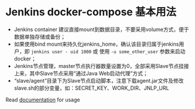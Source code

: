 # Jenkins docker-compose 基本用法

- Jenkins container 建议直接mount到数据目录，不要采用volume方式，便于数据单独存储或备份；
- 如果使用bind mount来持久化jenkins_home，确认该目录归属于jenkins用户，即 `jenkins user - uid 1000` 或 使用 `-u some_other_user` 参数来启动docker；
- Jenkins节点管理，master节点执行器数量设置为0，全部采用Slave节点挂接上来，其中Slave节点采用“通过Java Web启动代理”方式；
- “slave/agent”目录下为Slave节点启动脚本，注意下载agent.jar文件及修改slave.sh的部分变量，如：SECRET_KEY、WORK_DIR、JNLP_URL


Read [documentation](https://github.com/jenkinsci/docker/blob/master/README.md) for usage
